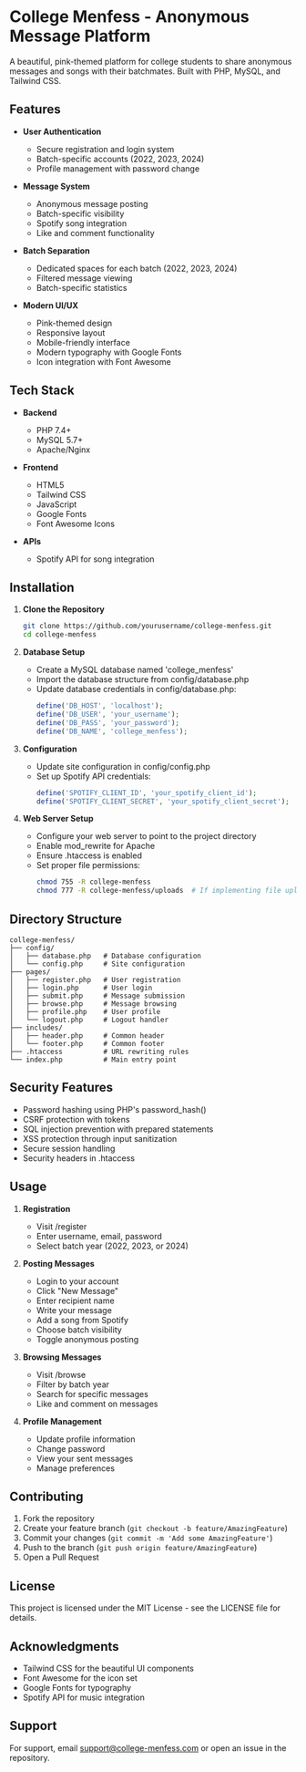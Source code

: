 # College Menfess - Anonymous Message Platform

A beautiful, pink-themed platform for college students to share anonymous messages and songs with their batchmates. Built with PHP, MySQL, and Tailwind CSS.

## Features

- **User Authentication**
  - Secure registration and login system
  - Batch-specific accounts (2022, 2023, 2024)
  - Profile management with password change

- **Message System**
  - Anonymous message posting
  - Batch-specific visibility
  - Spotify song integration
  - Like and comment functionality

- **Batch Separation**
  - Dedicated spaces for each batch (2022, 2023, 2024)
  - Filtered message viewing
  - Batch-specific statistics

- **Modern UI/UX**
  - Pink-themed design
  - Responsive layout
  - Mobile-friendly interface
  - Modern typography with Google Fonts
  - Icon integration with Font Awesome

## Tech Stack

- **Backend**
  - PHP 7.4+
  - MySQL 5.7+
  - Apache/Nginx

- **Frontend**
  - HTML5
  - Tailwind CSS
  - JavaScript
  - Google Fonts
  - Font Awesome Icons

- **APIs**
  - Spotify API for song integration

## Installation

1. **Clone the Repository**
   ```bash
   git clone https://github.com/yourusername/college-menfess.git
   cd college-menfess
   ```

2. **Database Setup**
   - Create a MySQL database named 'college_menfess'
   - Import the database structure from config/database.php
   - Update database credentials in config/database.php:
     ```php
     define('DB_HOST', 'localhost');
     define('DB_USER', 'your_username');
     define('DB_PASS', 'your_password');
     define('DB_NAME', 'college_menfess');
     ```

3. **Configuration**
   - Update site configuration in config/config.php
   - Set up Spotify API credentials:
     ```php
     define('SPOTIFY_CLIENT_ID', 'your_spotify_client_id');
     define('SPOTIFY_CLIENT_SECRET', 'your_spotify_client_secret');
     ```

4. **Web Server Setup**
   - Configure your web server to point to the project directory
   - Enable mod_rewrite for Apache
   - Ensure .htaccess is enabled
   - Set proper file permissions:
     ```bash
     chmod 755 -R college-menfess
     chmod 777 -R college-menfess/uploads  # If implementing file uploads
     ```

## Directory Structure

```
college-menfess/
├── config/
│   ├── database.php   # Database configuration
│   └── config.php     # Site configuration
├── pages/
│   ├── register.php   # User registration
│   ├── login.php      # User login
│   ├── submit.php     # Message submission
│   ├── browse.php     # Message browsing
│   ├── profile.php    # User profile
│   └── logout.php     # Logout handler
├── includes/
│   ├── header.php     # Common header
│   └── footer.php     # Common footer
├── .htaccess          # URL rewriting rules
└── index.php          # Main entry point
```

## Security Features

- Password hashing using PHP's password_hash()
- CSRF protection with tokens
- SQL injection prevention with prepared statements
- XSS protection through input sanitization
- Secure session handling
- Security headers in .htaccess

## Usage

1. **Registration**
   - Visit /register
   - Enter username, email, password
   - Select batch year (2022, 2023, or 2024)

2. **Posting Messages**
   - Login to your account
   - Click "New Message"
   - Enter recipient name
   - Write your message
   - Add a song from Spotify
   - Choose batch visibility
   - Toggle anonymous posting

3. **Browsing Messages**
   - Visit /browse
   - Filter by batch year
   - Search for specific messages
   - Like and comment on messages

4. **Profile Management**
   - Update profile information
   - Change password
   - View your sent messages
   - Manage preferences

## Contributing

1. Fork the repository
2. Create your feature branch (`git checkout -b feature/AmazingFeature`)
3. Commit your changes (`git commit -m 'Add some AmazingFeature'`)
4. Push to the branch (`git push origin feature/AmazingFeature`)
5. Open a Pull Request

## License

This project is licensed under the MIT License - see the LICENSE file for details.

## Acknowledgments

- Tailwind CSS for the beautiful UI components
- Font Awesome for the icon set
- Google Fonts for typography
- Spotify API for music integration

## Support

For support, email support@college-menfess.com or open an issue in the repository.
